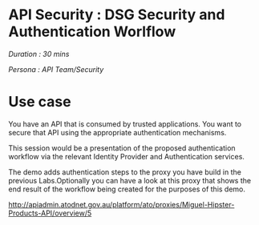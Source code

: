# API Security : DSG Security and Authentication Worlflow

*Duration : 30 mins*

*Persona : API Team/Security*

# Use case

You have an API that is consumed by trusted applications. You want to secure that API using the appropriate authentication mechanisms. 

This session would be a presentation of the proposed authentication workflow via the relevant Identity Provider and Authentication services.

The demo adds authentication steps to the proxy you have build in the previous Labs.Optionally you can have a look at this proxy that shows the end result of the workflow being created for the purposes of this demo.

http://apiadmin.atodnet.gov.au/platform/ato/proxies/Miguel-Hipster-Products-API/overview/5
